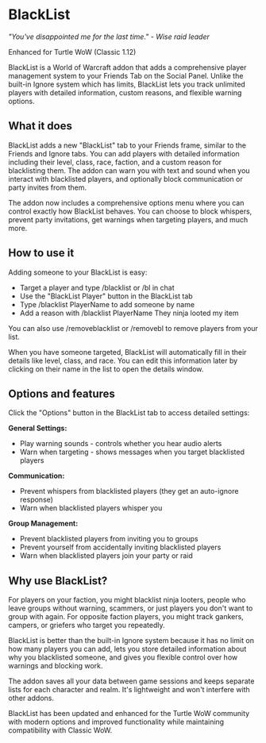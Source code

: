 # BlackList

*"You've disappointed me for the last time." - Wise raid leader*

Enhanced for Turtle WoW (Classic 1.12)

BlackList is a World of Warcraft addon that adds a comprehensive player management system to your Friends Tab on the Social Panel. Unlike the built-in Ignore system which has limits, BlackList lets you track unlimited players with detailed information, custom reasons, and flexible warning options.

## What it does

BlackList adds a new "BlackList" tab to your Friends frame, similar to the Friends and Ignore tabs. You can add players with detailed information including their level, class, race, faction, and a custom reason for blacklisting them. The addon can warn you with text and sound when you interact with blacklisted players, and optionally block communication or party invites from them.

The addon now includes a comprehensive options menu where you can control exactly how BlackList behaves. You can choose to block whispers, prevent party invitations, get warnings when targeting players, and much more.

## How to use it

Adding someone to your BlackList is easy:

- Target a player and type /blacklist or /bl in chat
- Use the "BlackList Player" button in the BlackList tab
- Type /blacklist PlayerName to add someone by name
- Add a reason with /blacklist PlayerName They ninja looted my item

You can also use /removeblacklist or /removebl to remove players from your list.

When you have someone targeted, BlackList will automatically fill in their details like level, class, and race. You can edit this information later by clicking on their name in the list to open the details window.

## Options and features

Click the "Options" button in the BlackList tab to access detailed settings:

**General Settings:**
- Play warning sounds - controls whether you hear audio alerts
- Warn when targeting - shows messages when you target blacklisted players

**Communication:**
- Prevent whispers from blacklisted players (they get an auto-ignore response)
- Warn when blacklisted players whisper you

**Group Management:**
- Prevent blacklisted players from inviting you to groups
- Prevent yourself from accidentally inviting blacklisted players
- Warn when blacklisted players join your party or raid

## Why use BlackList?

For players on your faction, you might blacklist ninja looters, people who leave groups without warning, scammers, or just players you don't want to group with again. For opposite faction players, you might track gankers, campers, or griefers who target you repeatedly.

BlackList is better than the built-in Ignore system because it has no limit on how many players you can add, lets you store detailed information about why you blacklisted someone, and gives you flexible control over how warnings and blocking work.

The addon saves all your data between game sessions and keeps separate lists for each character and realm. It's lightweight and won't interfere with other addons.

BlackList has been updated and enhanced for the Turtle WoW community with modern options and improved functionality while maintaining compatibility with Classic WoW.
